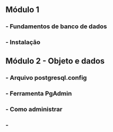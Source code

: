 #

## Módulo 1

### - Fundamentos de banco de dados

### - Instalação

## Módulo 2 - Objeto e dados

### - Arquivo postgresql.config

### - Ferramenta PgAdmin

### - Como administrar

### -
